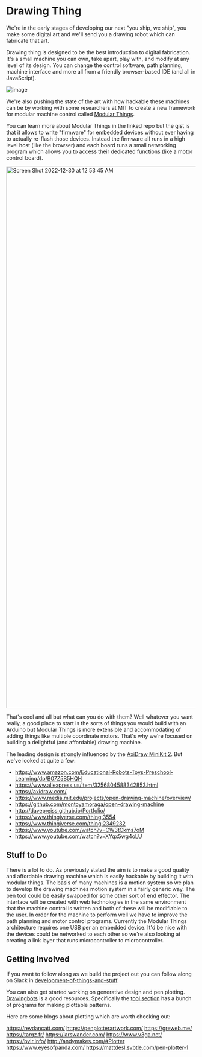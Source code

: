 # Drawing Thing

We're in the early stages of developing our next "you ship, we ship", you make some digital art and we'll send you a drawing robot which can fabricate that art. 

Drawing thing is designed to be the best introduction to digital fabrication. It's a small machine you can own, take apart, play with, and modify at any level of its design. You can change the control software, path planning, machine interface and more all from a friendly browser-based IDE (and all in JavaScript).

![image](https://user-images.githubusercontent.com/27078897/210051827-ec3f2719-cfe1-448b-9c77-6a50a4dd31cd.png)

We're also pushing the state of the art with how hackable these machines can be by working with some researchers at MIT to create a new framework for modular machine control called [Modular Things](https://github.com/modular-things/modular-things
). 

You can learn more about Modular Things in the linked repo but the gist is that it allows to write "firmware" for embedded devices without ever having to actually re-flash those devices. Instead the firmware all runs in a high level host (like the browser) and each board runs a small networking program which allows you to access their dedicated functions (like a motor control board).   

<img width="1437" alt="Screen Shot 2022-12-30 at 12 53 45 AM" src="https://user-images.githubusercontent.com/27078897/210052343-8938f17c-c92b-4b83-9663-519fa1a02fe5.png">

That's cool and all but what can you do with them? Well whatever you want really, a good place to start is the sorts of things you would build with an Arduino but Modular Things is more extensible and accommodating of adding things like multiple
coordinate motors. That's why we're focused on building a delightful (and affordable) drawing machine. 

The leading design is strongly influenced by the [AxiDraw MiniKit 2](https://cdn.evilmadscientist.com/dl/ad/public/AxiDraw_MiniKit_v2.5b.pdf). But we've looked at quite a few:

- https://www.amazon.com/Educational-Robots-Toys-Preschool-Learning/dp/B07Z5B5HQH
- https://www.aliexpress.us/item/3256804588342853.html
- https://axidraw.com/
- https://www.media.mit.edu/projects/open-drawing-machine/overview/
- https://github.com/montoyamoraga/open-drawing-machine
- http://davepreiss.github.io/Portfolio/
- https://www.thingiverse.com/thing:3554
- https://www.thingiverse.com/thing:2349232
- https://www.youtube.com/watch?v=CW3tCkms7oM
- https://www.youtube.com/watch?v=XYqx5wg4oLU

## Stuff to Do

There is a lot to do. As previously stated the aim is to make a good quality and affordable drawing machine which is easily hackable by building it with modular things. The basis of many machines is a motion system so we plan to develop the drawing machines motion system in a fairly generic way. The pen tool could be easily swapped for some other sort of end effector. The interface will be created with web technologies in the same environment that the machine control is written and both of these will be modifiable to the user. In order for the machine to perform well we have to improve the path planning and motor control programs. Currently the Modular Things architecture requires one USB per an embedded device. It'd be nice with the devices could be networked to each other so we're also looking at creating a link layer that runs microcontroller to microcontroller.

## Getting Involved

If you want to follow along as we build the project out you can follow along on Slack in [development-of-things-and-stuff](https://app.slack.com/client/T0266FRGM/C04GCH8A91D/thread/C04GCH8A91D-1672275851.810779)

You can also get started working on generative design and pen plotting. [Drawingbots](https://drawingbots.net/) is a good resources. Specifically the [tool section](https://drawingbots.net/knowledge/tools) has a bunch of programs for making plottable patterns.

Here are some blogs about plotting which are worth checking out:

https://revdancatt.com/
https://penplotterartwork.com/
https://greweb.me/
https://targz.fr/
https://larswander.com/
https://www.v3ga.net/
https://bylr.info/
http://andymakes.com/#Plotter
https://www.eyesofpanda.com/
https://mattdesl.svbtle.com/pen-plotter-1

